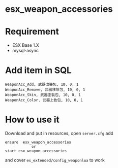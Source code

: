 # esx_weapon_accessories

# Requirement
* ESX Base 1.X
* mysql-async

# Add item in SQL
```
WeaponAcc_Add, 武器改裝包, 10, 0, 1
WeaponAcc_Remove, 武器移除包, 10, 0, 1
WeaponAcc_Skin, 武器塗裝包, 10, 0, 1
WeaponAcc_Color, 武器上色包, 10, 0, 1
```

# How to use it
Download and put in resources, open `server.cfg` add
```
ensure  esx_weapon_accessories
            or
start esx_weapon_accessories
```
and cover `es_extended/config_weaponlua` to work
